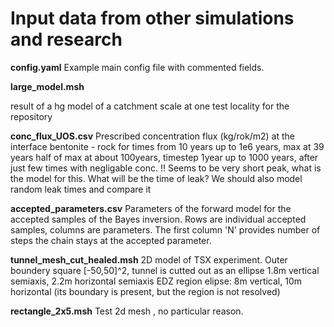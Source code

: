 # Input data from other simulations and research

**config.yaml** 
Example main config file with commented fields.

**large_model.msh** 

result of a hg model of a catchment scale at one test locality for the repository

**conc_flux_UOS.csv** 
Prescribed  concentration flux (kg/rok/m2) at the interface bentonite - rock
for times from 10 years up to 1e6 years, max at 39 years 
half of max at about 100years, timestep 1year up to 1000 years, after just few times with 
negligable conc.
!! Seems to be very short peak, what is the model for this.
What will be the time of leak? We should also model random leak times and compare it 

**accepted_parameters.csv**
Parameters of the forward model for the accepted samples of the Bayes inversion. 
Rows are individual accepted samples, columns are parameters.
The first column 'N' provides number of steps the chain stays at the accepted parameter.


**tunnel_mesh_cut_healed.msh**
2D model of TSX experiment. Outer boundery square [-50,50]^2, 
tunnel is cutted out as an ellipse 1.8m vertical semiaxis, 2.2m horizontal semiaxis
EDZ region elipse: 8m vertical, 10m horizontal (its boundary is present, but the region is not resolved)    

**rectangle_2x5.msh**
Test 2d mesh , no particular reason. 
